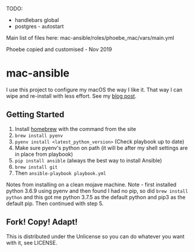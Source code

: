 TODO:
- handlebars global
- postgres - autostart

Main list of files here: mac-ansible/roles/phoebe_mac/vars/main.yml

Phoebe copied and customised - Nov 2019

mac-ansible
===========

I use this project to configure my macOS the way I like it. That way I can wipe
and re-install with less effort. See my
[blog post](https://adamj.eu/tech/2019/03/20/how-i-provision-my-macbook-with-ansible/).

Getting Started
---------------

1. Install [homebrew](http://brew.sh/) with the command from the site
2. `brew install pyenv`
3. `pyenv install <latest_python_version>` (Check playbook up to date)
4. Make sure pyenv's python on path (it will be after my shell settings are in place from playbook)
5. `pip install ansible` (always the best way to install Ansible)
6. `brew install git`
7. Then `ansible-playbook playbook.yml`

Notes from installing on a clean mojave machine.
Note - first installed python 3.6.9 using pyenv and then found I had no pip, so did `brew install python` and this got me python 3.7.5 as the default python and pip3 as the default pip.  Then continued with step 5.



Fork! Copy! Adapt!
------------------

This is distributed under the Unlicense so you can do whatever you want with
it, see LICENSE.
